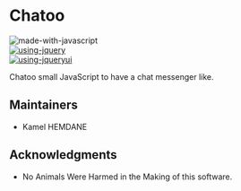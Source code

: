# Chatoo

![made-with-javascript](https://img.shields.io/badge/Made_with-JavaScript-red) \
[![using-jquery](https://img.shields.io/badge/Using%20library-jQuery%201.11-orange.svg)](https://jquery.com/) \
[![using-jqueryui](https://img.shields.io/badge/Using%20UI-jQuery%20UI%201.11-orange.svg)](https://jqueryui.com/)


Chatoo small JavaScript to have a chat messenger like.

## Maintainers
- Kamel HEMDANE

## Acknowledgments

- No Animals Were Harmed in the Making of this software.

